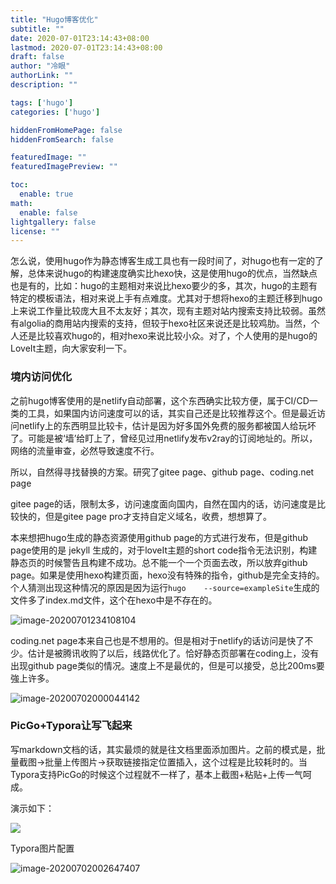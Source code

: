 ```yaml
---
title: "Hugo博客优化"
subtitle: ""
date: 2020-07-01T23:14:43+08:00
lastmod: 2020-07-01T23:14:43+08:00
draft: false
author: "冷眼"
authorLink: ""
description: ""

tags: ['hugo']
categories: ['hugo']

hiddenFromHomePage: false
hiddenFromSearch: false

featuredImage: ""
featuredImagePreview: ""

toc:
  enable: true
math:
  enable: false
lightgallery: false
license: ""
---
```


怎么说，使用hugo作为静态博客生成工具也有一段时间了，对hugo也有一定的了解，总体来说hugo的构建速度确实比hexo快，这是使用hugo的优点，当然缺点也是有的，比如：hugo的主题相对来说比hexo要少的多，其次，hugo的主题有特定的模板语法，相对来说上手有点难度。尤其对于想将hexo的主题迁移到hugo上来说工作量比较庞大且不太友好；其次，现有主题对站内搜索支持比较弱。虽然有algolia的商用站内搜索的支持，但较于hexo社区来说还是比较鸡肋。当然，个人还是比较喜欢hugo的，相对hexo来说比较小众。对了，个人使用的是hugo的LoveIt主题，向大家安利一下。

<!--more-->

### 境内访问优化

之前hugo博客使用的是netlify自动部署，这个东西确实比较方便，属于CI/CD一类的工具，如果国内访问速度可以的话，其实自己还是比较推荐这个。但是最近访问netlify上的东西明显比较卡，估计是因为好多国外免费的服务都被国人给玩坏了。可能是被‘墙’给盯上了，曾经见过用netlify发布v2ray的订阅地址的。所以，网络的流量审查，必然导致速度不行。

所以，自然得寻找替换的方案。研究了gitee page、github page、coding.net page

gitee page的话，限制太多，访问速度面向国内，自然在国内的话，访问速度是比较快的，但是gitee page pro才支持自定义域名，收费，想想算了。

本来想把hugo生成的静态资源使用github page的方式进行发布，但是github page使用的是 jekyll 生成的，对于loveIt主题的short code指令无法识别，构建静态页的时候警告且构建不成功。总不能一个一个页面去改，所以放弃github page。如果是使用hexo构建页面，hexo没有特殊的指令，github是完全支持的。个人猜测出现这种情况的原因是因为运行`hugo    --source=exampleSite`生成的文件多了index.md文件，这个在hexo中是不存在的。

![image-20200701234108104](https://bj.bcebos.com/v1/alertcode-blog/hugo博客优化/image-20200701234108104.png)

coding.net  page本来自己也是不想用的。但是相对于netlify的话访问是快了不少。估计是被腾讯收购了以后，线路优化了。恰好静态页部署在coding上，没有出现github page类似的情况。速度上不是最优的，但是可以接受，总比200ms要強上许多。

![image-20200702000044142](https://bj.bcebos.com/v1/alertcode-blog/hugo博客优化/image-20200702000044142.png)

### PicGo+Typora让写飞起来

写markdown文档的话，其实最烦的就是往文档里面添加图片。之前的模式是，批量截图->批量上传图片->获取链接指定位置插入，这个过程是比较耗时的。当Typora支持PicGo的时候这个过程就不一样了，基本上截图+粘贴+上传一气呵成。

演示如下：

![](https://bj.bcebos.com/v1/alertcode-blog/hugo博客优化/20200702003833.gif)

Typora图片配置

![image-20200702002647407](https://bj.bcebos.com/v1/alertcode-blog/hugo博客优化/20200702002649.png)





















